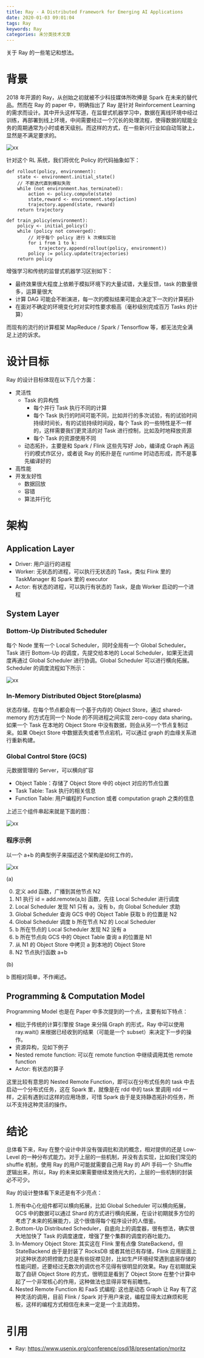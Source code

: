 ```yaml
---
title: Ray - A Distributed Framework for Emerging AI Applications
date: 2020-01-03 09:01:04
tags: Ray
keywords: Ray
categories: 未分类技术文章
---
```


关于 Ray 的一些笔记和想法。

# 背景
2018 年开源的 Ray，从创始之初就被不少科技媒体所吹捧是 Spark 在未来的替代品。然而在 Ray 的 paper 中，明确指出了 Ray 是针对 Reinforcement Learning 的需求而设计。其中开头这样写道，在监督式机器学习中，数据在离线环境中经过训练，再部署到线上环境，中间需要经过一个冗长的处理流程，使得数据的赋能业务的周期通常为小时或者天级别。而这样的方式，在一些新兴行业如自动驾驶上，显然是不满足要求的。

![xx](http://www.liaojiayi.com/assets/ray-rl.png)

针对这个 RL 系统，我们将优化 Policy 的代码抽象如下：

```
def rollout(policy, environment):
    state <- environment.initial_state()
    // 不断迭代直到模拟失败
    while (not environment.has_terminated):
        action <- policy.compute(state)
        state,reward <- environment.step(action)
        trajectory.append(state, reward)
    return trajectory

def train_policy(environment):
    policy <- initial_policy()
    while (policy not converged):
        // 对于每个 policy 进行 k 次模拟实验
        for i from 1 to k:
            trajectory.append(rollout(policy, environment))
        policy := policy.update(trajectories)
    return policy
```

增强学习和传统的监督式机器学习区别如下：  

- 最终效果很大程度上依赖于模拟环境下的大量试错，大量反馈，task 的数量很多，运算量很大
- 计算 DAG 可能会不断演进，每一次的模拟结果可能会决定下一次的计算拓扑
- 在面对不确定的环境变化时对实时性要求极高（毫秒级别完成百万 Tasks 的计算）

而现有的流行的计算框架 MapReduce / Spark / Tensorflow 等，都无法完全满足上述的诉求。

# 设计目标
Ray 的设计目标体现在以下几个方面：

- 灵活性
  - Task 的异构性
    - 每个并行 Task 执行不同的计算
    - 每个 Task 执行的时间可能不同，比如并行的多次试验，有的试验时间持续时间长，有的试验持续时间段，每个 Task 的一些特性是不一样的，这样需要我们更灵活的对 Task 进行控制，比如及时地释放资源
    - 每个 Task 的资源使用不同
  - 动态拓扑，主要是和 Spark / Flink 这些先写好 Job，编译成 Graph 再运行的模式作区分，或者说 Ray 的拓扑是在 runtime 时动态形成，而不是事先编译好的
- 高性能
- 开发友好性
  - 数据回放
  - 容错
  - 算法并行化

# 架构

## Application Layer

- Driver: 用户运行的进程
- Worker: 无状态的进程，可以执行无状态的 Task，类似 Flink 里的 TaskManager 和 Spark 里的 executor
- Actor: 有状态的进程，可以执行有状态的 Task，是由 Worker 启动的一个进程

## System Layer

### Bottom-Up Distributed Scheduler

每个 Node 里有一个 Local Scheduler，同时全局有一个 Global Scheduler。Task 进行 Bottom-Up 的调度，先提交给本地的 Local Scheduler，如果无法调度再通过 Global Scheduler 进行协调。Global Scheduler 可以进行横向拓展。Scheduler 的调度流程如下所示：

![xx](http://www.liaojiayi.com/assets/ray-scheduler.png)

### In-Memory Distributed Object Store(plasma)

状态存储，在每个节点都会有一个基于内存的 Object Store，通过 shared-memory 的方式在同一个 Node 的不同进程之间实现 zero-copy data sharing。如果一个 Task 在本地的 Object Store 中没有数据，则会从另一个节点复制过来。如果 Obejct Store 中数据丢失或者节点宕机，可以通过 graph 的血缘关系进行重新构建。

### Global Control Store (GCS)

元数据管理的 Server，可以横向扩容

- Object Table：存储了 Object Store 中的 object 对应的节点位置
- Task Table: Task 执行的相关信息
- Function Table: 用户编程的 Function 或者 computation graph 之类的信息

上述三个组件串起来就是下面的图：

![xx](http://www.liaojiayi.com/assets/ray-arch.png)


### 程序示例

以一个 a+b 的典型例子来描述这个架构是如何工作的，

![xx](http://www.liaojiayi.com/assets/ray-example.png)

(a)

0. 定义 add 函数，广播到其他节点 N2
1. N1 执行 id = add.remote(a,b) 函数，先往 Local Scheduler 进行调度
2. Local Scheduler 发现 N1 只有 a，没有 b，向 Global Scheduler 求助
3. Global Scheduler 查询 GCS 中的 Object Table 获取 b 的位置是 N2
4. Global Scheduler 调度 b 所在节点 N2 的 Local Scheduler
5. b 所在节点的 Local Scheduler 发现 N2 没有 a
6. b 所在节点向 GCS 中的 Object Table 查询 a 的位置是 N1
7. 从 N1 的 Object Store 中拷贝 a 到本地的 Object Store
8. N2 节点执行函数 a+b

(b)

b 图相对简单，不作阐述。


## Programming & Computation Model

Programming Model 也是在 Paper 中多次提到的一个点，主要有如下特点：

- 相比于传统的计算引擎按 Stage 来分隔 Graph 的形式，Ray 中可以使用 ray.wait() 来根据已经收到的结果（可能是一个 subset）来决定下一步的操作。
- 资源异构，见如下例子
- Nested remote function: 可以在 remote function 中继续调用其他 remote function
- Actor: 有状态的算子

这里比较有意思的 Nested Remote Function，即可以在分布式任务的 task 中去启动一个分布式任务，这在 Spark 里，就像是在 rdd 中的 task 里调用 rdd 一样，之前有遇到过这样的应用场景，可惜 Spark 由于是支持静态拓扑的任务，所以不支持这种灵活的操作。

# 结论
总体看下来，Ray 在整个设计中并没有强调批和流的概念，相对提供的还是 Low-Level 的一种分布式能力。对于上层的一些机制，并没有去实现，比如我们常见的 shuffle 机制，使用 Ray 的用户可能就需要自己用 Ray 的 API 手码一个 Shuffle 逻辑出来，所以，Ray 的未来如果需要继续发扬光大的，上层的一些机制的封装必不可少。

Ray 的设计整体看下来还是有不少亮点：

1. 所有中心化组件都可以横向拓展，比如 Global Scheduler 可以横向拓展，GCS 中的数据可以通过 Shard 的方式进行横向拓展，在设计初期就多方位的考虑了未来的拓展能力，这个很值得每个程序设计的人借鉴。
2. Bottom-Up Distributed Scheduler，自底向上的调度器，很有想法，确实很大地加快了 Task 的调度速度，增强了整个集群的调度的吞吐能力。
3. In-Memory Object Store: 其实这在 Flink 里有点像 StateBackend，但 StateBackend 由于是封装了 RocksDB 或者其他已有存储，Flink 应用层面上对这种状态的把控能力总是有些捉襟见肘，比如生产环境经常遇到底层存储的性能问题，还要经过无数次的调优也不见得有很明显的效果。Ray 在初期就采取了自研 Object Store 的方式，很明显是看到了 Object Store 在整个计算中起了一个非常核心的作用，这种做法也显得非常有前瞻性。
4. Nested Remote Function 和 FaaS 式编程: 这也是动态 Graph 让 Ray 有了这种灵活的调用，目前 Flink / Spark 对于用户来说，编程显得太过麻烦和死板，这样的编程方式相信在未来一定是一个主流趋势。


# 引用
* Ray: https://www.usenix.org/conference/osdi18/presentation/moritz
















